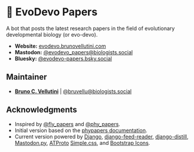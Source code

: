 # :bookmark_tabs: EvoDevo Papers

A bot that posts the latest research papers in the field of evolutionary developmental biology (or evo-devo).

- **Website:** [evodevo.brunovellutini.com](https://evodevo.brunovellutini.com)
- **Mastodon:** [@evodevo_papers@biologists.social](https://biologists.social/@evodevo_papers)
- **Bluesky:** [@evodevo-papers.bsky.social](https://bsky.app/profile/evodevo-papers.bsky.social)

## Maintainer

- [**Bruno C. Vellutini**](https://brunovellutini.com/) | [@bruvellu@biologists.social](https://biologists.social/@bruvellu)

## Acknowledgments

- Inspired by [@fly_papers](https://twitter.com/fly_papers) and [@phy_papers](https://twitter.com/phy_papers).
- Initial version based on the [phypapers documentation](https://github.com/roblanf/phypapers).
- Current version powered by [Django](https://www.djangoproject.com), [django-feed-reader](https://github.com/xurble/django-feed-reader), [django-distill](https://django-distill.com/), [Mastodon.py](https://github.com/halcy/Mastodon.py), [ATProto](https://atproto.blue/) [Simple.css](https://simplecss.org), and [Bootstrap Icons](https://icons.getbootstrap.com).
